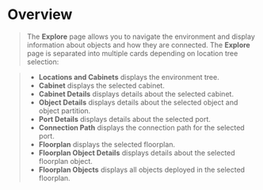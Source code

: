 # Overview
> The **Explore** page allows you to navigate the environment and display information about objects and how they are connected. The **Explore** page is separated into multiple cards depending on location tree selection:

> - **Locations and Cabinets** displays the environment tree.
> - **Cabinet** displays the selected cabinet.
> - **Cabinet Details** displays details about the selected cabinet.
> - **Object Details** displays details about the selected object and object partition.
> - **Port Details** displays details about the selected port.
> - **Connection Path** displays the connection path for the selected port.
> - **Floorplan** displays the selected floorplan.
> - **Floorplan Object Details** displays details about the selected floorplan object.
> - **Floorplan Objects** displays all objects deployed in the selected floorplan.
